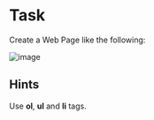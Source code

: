# Task
Create a Web Page like the following:

![image](https://user-images.githubusercontent.com/85792514/170826835-8c5ca19a-b0fd-49e0-a265-1e40b30dbcfd.png)

## Hints
Use **ol**, **ul** and **li** tags.